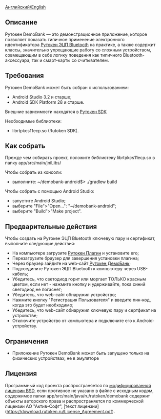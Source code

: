 [Английский/English](README.mdown)

## Описание

Рутокен DemoBank — это демонстрационное приложение, которое позволяет показать типичное применение электронного идентификатора [Рутокен ЭЦП Bluetooth](https://www.rutoken.ru/products/all/rutoken-ecp-bluetooth/) на практике, а также содержит классы, значительно упрощающие работу со сложным устройством, совмещающим в себе логику поведения как типичного Bluetooth-аксессуара, так и смарт-карты со считывателем.

## Требования

Рутокен DemoBank может быть собран с использованием:
* Android Studio 3.2 и старше;
* Android SDK Platform 28 и старше.

Внешние зависимости находятся в [Рутокен SDK](https://www.rutoken.ru/developers/sdk/)

Необходимые библиотеки:
* librtpkcs11ecp.so (Rutoken SDK).

## Как собрать

Прежде чем собирать проект, положите библиотеку librtpkcs11ecp.so в папку app/src/main/jniLibs/

Чтобы собрать из консоли:
* выполните:
    ~/demobank-android$> ./gradlew build

Чтобы собрать с помощью Android Studio:
* запустите Android Studio;
* выберите "File">"Open...": "~/demobank-android";
* выберите "Build">"Make project".

## Предварительные действия

Чтобы создать на Рутокен ЭЦП Bluetooth ключевую пару и сертификат, выполните следующие действия:
* На компьютере загрузите [Рутокен Плагин](https://www.rutoken.ru/products/all/rutoken-plugin/) и установите его;
* Перезагрузите браузер для завершения установки плагина;
* Через браузер зайдите на web-сайт [Рутокен ДемоБанк](https://demobank.rutoken.ru);
* Подсоедините Рутокен ЭЦП Bluetooth к компьютеру через USB-кабель;
* Убедитесь, что светодиод горит или моргает ТОЛЬКО красным цветом, если нет - нажмите кнопку и удерживайте, пока синий светодиод не погаснет;
* Убедитесь, что web-сайт обнаружил устройство;
* Нажмите кнопку "Регистрация Пользователя" и введите пин-код, когда это будет необходимо;
* Убедитесь, что web-сайт обнаружил ключевую пару и сертфикат на устройстве;
* Отключите устройство от компьютера и подключите его к Android-устройству.

## Ограничения

* Приложение Рутокен DemoBank может быть запущено только на физических устройствах, не в эмуляторе

## Лицензия

Программный код проекта распространяется по [модифицированной лицензии BSD](LICENSE_RUS), если противное не указано в файле с исходным кодом,
содержимое папки app/src/main/java/ru/rutoken/demobank содержит объекты авторского права и распространяется по коммерческой лицензии АО "Актив-Софт", [текст лицензии] (https://download.rutoken.ru/License_Agreement.pdf).
